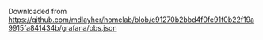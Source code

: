 Downloaded from https://github.com/mdlayher/homelab/blob/c91270b2bbd4f0fe91f0b22f19a9915fa841434b/grafana/obs.json
